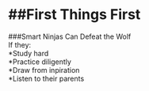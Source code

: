 ##First Things First
================  

###Smart Ninjas Can Defeat the Wolf  
If they:  
*Study hard  
*Practice diligently  
*Draw from inpiration  
*Listen to their parents  
